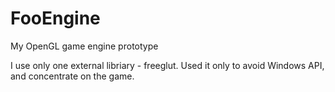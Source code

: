 # FooEngine
My OpenGL game engine prototype

I use only one external libriary - freeglut.
Used it only to avoid Windows API, and concentrate on the game.
